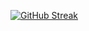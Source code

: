 [![GitHub Streak](https://streak-stats.demolab.com?user=snailrake&theme=dark&hide_border=true&locale=ru&date_format=j%2Fn%5B%2FY%5D&mode=weekly&card_width=1280&border=EB5454&hide_current_streak=true&hide_longest_streak=true)](https://git.io/streak-stats)
